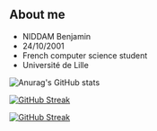 ## About me

- NIDDAM Benjamin
- 24/10/2001
- French computer science student
- Université de Lille

![Anurag's GitHub stats](https://github-readme-stats.vercel.app/api?username=benja971&show_icons=true&theme=dark&hide=contribs,prs)

[![GitHub Streak](https://github-readme-streak-stats.herokuapp.com/?user=benja971)](https://git.io/streak-stats)

[![GitHub Streak](https://github-readme-streak-stats.herokuapp.com/?user=benj971)](https://git.io/streak-stats)

